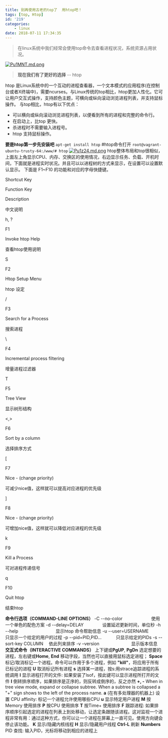 ```yaml
---
title: 别再使用古老的top了  用htop吧！
tags: [top, Htop]
id: '219'
categories:
    - linux
date: 2018-07-11 17:34:35
---
```


> 在linux系统中我们经常会使用top命令去查看进程状况，系统资源占用状况。

[![Pu1MNT.md.png](https://s1.ax1x.com/2018/07/11/Pu1MNT.md.png)](https://imgchr.com/i/Pu1MNT)

> **现在我们有了更好的选择** -- htop

htop 是Linux系统中的一个互动的进程查看器，一个文本模式的应用程序(在控制台或者X终端中)，需要ncurses。与Linux传统的top相比，htop更加人性化。它可让用户交互式操作，支持颜色主题，可横向或纵向滚动浏览进程列表，并支持鼠标操作。 与top相比，htop有以下优点：

*   可以横向或纵向滚动浏览进程列表，以便看到所有的进程和完整的命令行。
*   在启动上，比top 更快。
*   杀进程时不需要输入进程号。
*   htop 支持鼠标操作。

**要是htop第一步先安装吧** `apt-get install htop` #htop命令打开 `root@vagrant-ubuntu-trusty-64:/www/# htop` [![Pu1z24.md.png](https://s1.ax1x.com/2018/07/11/Pu1z24.md.png)](https://imgchr.com/i/Pu1z24) htop整体布局和top很相似，上面左上角显示CPU、内存、交换区的使用情况，右边显示任务、负载、开机时间，下面就是进程实时状况。并且可以以进程树的方式来显示，在设置可以设置默认显示。 下面是 F1~F10 的功能和对应的字母快捷键。

Shortcut Key

Function Key

Description

中文说明

h, ?

F1

Invoke htop Help

查看htop使用说明

S

F2

Htop Setup Menu

htop 设定

/

F3

Search for a Process

搜索进程

\\

F4

Incremental process filtering

增量进程过滤器

T

F5

Tree View

显示树形结构

<,>

F6

Sort by a column

选择排序方式

\[

F7

Nice - (change priority)

可减少nice值，这样就可以提高对应进程的优先级

\]

F8

Nice - (change priority)

可增加nice值，这样就可以降低对应进程的优先级

k

F9

Kill a Process

可对进程传递信号

q

F10

Quit htop

结束htop

**命令行选项（COMMAND-LINE OPTIONS）** -C --no-color　　　　 　　 使用一个单色的配色方案 -d --delay=DELAY　　　　 设置延迟更新时间，单位秒 -h --help　　　　　　 　　 显示htop 命令帮助信息 -u --user=USERNAME　　 只显示一个给定的用户的过程 -p --pid=PID,PID…　　　 只显示给定的PIDs -s --sort-key COLUMN　 依此列来排序 -v –version　　　　　　　 显示版本信息 **交互式命令（INTERACTIVE COMMANDS）** 上下键或**PgUP**, **PgDn** 选定想要的进程，左右键或**Home**, **End** 移动字段，当然也可以直接用鼠标选定进程； **Space** 标记/取消标记一个进程。命令可以作用于多个进程，例如 **"kill"**，将应用于所有已标记的进程 **U** 取消标记所有进程 **s** 选择某一进程，按s:用strace追踪进程的系统调用 **l** 显示进程打开的文件: 如果安装了lsof，按此键可以显示进程所打开的文件 **I** 倒转排序顺序，如果排序是正序的，则反转成倒序的，反之亦然 **+, -** When in tree view mode, expand or collapse subtree. When a subtree is collapsed a "+" sign shows to the left of the process name. **a** (在有多处理器的机器上) 设置 CPU affinity: 标记一个进程允许使用哪些CPU **u** 显示特定用户进程 **M** 按Memory 使用排序 **P** 按CPU 使用排序 **T** 按Time+ 使用排序 **F** 跟踪进程: 如果排序顺序引起选定的进程在列表上到处移动，让选定条跟随该进程。这对监视一个进程非常有用：通过这种方式，你可以让一个进程在屏幕上一直可见。使用方向键会停止该功能。 **K** 显示/隐藏内核线程 **H** 显示/隐藏用户线程 **Ctrl-L** 刷新 **Numbers** PID 查找: 输入PID，光标将移动到相应的进程上
<!-- more -->
